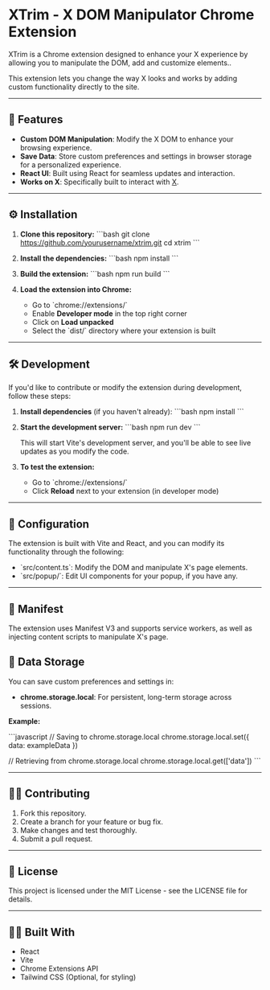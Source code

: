 # XTrim - X DOM Manipulator Chrome Extension

XTrim is a Chrome extension designed to enhance your X experience by allowing you to manipulate the DOM, add and customize elements..

This extension lets you change the way X looks and works by adding custom functionality directly to the site.

---

## 🚀 Features

- **Custom DOM Manipulation**: Modify the X DOM to enhance your browsing experience.
- **Save Data**: Store custom preferences and settings in browser storage for a personalized experience.
- **React UI**: Built using React for seamless updates and interaction.
- **Works on X**: Specifically built to interact with [X](https://X.com).

---

## ⚙️ Installation

1. **Clone this repository:**
   \`\`\`bash
   git clone https://github.com/yourusername/xtrim.git
   cd xtrim
   \`\`\`

2. **Install the dependencies:**
   \`\`\`bash
   npm install
   \`\`\`

3. **Build the extension:**
   \`\`\`bash
   npm run build
   \`\`\`

4. **Load the extension into Chrome:**
   - Go to \`chrome://extensions/\`
   - Enable **Developer mode** in the top right corner
   - Click on **Load unpacked**
   - Select the \`dist/\` directory where your extension is built

---

## 🛠 Development

If you'd like to contribute or modify the extension during development, follow these steps:

1. **Install dependencies** (if you haven't already):
   \`\`\`bash
   npm install
   \`\`\`

2. **Start the development server:**
   \`\`\`bash
   npm run dev
   \`\`\`
   
   This will start Vite's development server, and you'll be able to see live updates as you modify the code.

3. **To test the extension:**
   - Go to \`chrome://extensions/\`
   - Click **Reload** next to your extension (in developer mode)

---

## 🔧 Configuration

The extension is built with Vite and React, and you can modify its functionality through the following:

- \`src/content.ts\`: Modify the DOM and manipulate X's page elements.
- \`src/popup/\`: Edit UI components for your popup, if you have any.

---

## 📝 Manifest

The extension uses Manifest V3 and supports service workers, as well as injecting content scripts to manipulate X's page.


## 💾 Data Storage

You can save custom preferences and settings in:

- **chrome.storage.local**: For persistent, long-term storage across sessions.

**Example:**

\`\`\`javascript
// Saving to chrome.storage.local
chrome.storage.local.set({ data: exampleData })

// Retrieving from chrome.storage.local
chrome.storage.local.get(['data'])
\`\`\`

---

## 🧑‍💻 Contributing

1. Fork this repository.
2. Create a branch for your feature or bug fix.
3. Make changes and test thoroughly.
4. Submit a pull request.

---

## 📄 License

This project is licensed under the MIT License - see the LICENSE file for details.

---

## 👨‍💻 Built With

- React
- Vite
- Chrome Extensions API
- Tailwind CSS (Optional, for styling)
